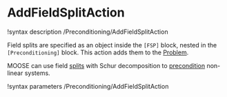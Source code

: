 # AddFieldSplitAction

!syntax description /Preconditioning/AddFieldSplitAction

Field splits are specified as an object inside the `[FSP]` block, nested in the `[Preconditioning]`
block. This action adds them to the [Problem](syntax/Problem/index.md).

MOOSE can use field [splits](source/splits/Split.md) with Schur decomposition to
[precondition](syntax/Preconditioning/index.md) non-linear systems.

!syntax parameters /Preconditioning/AddFieldSplitAction
